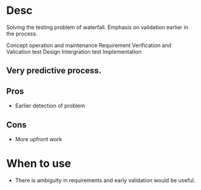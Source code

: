 # Desc
Solving the testing problem of waterfall. Emphasis on validation earlier in the process.

Concept							operation and maintenance
	Requirement				Verification and Valication test
		Design			Intergration test
			Implementation
			
## Very predictive process.

## Pros
* Earlier detection of problem
## Cons 
* More upfront work

# When to use
* There is ambiguity in requirements and early validation would be useful.
